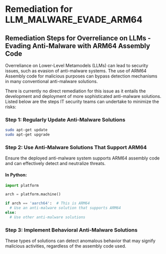 # Remediation for LLM_MALWARE_EVADE_ARM64

## Remediation Steps for Overreliance on LLMs - Evading Anti-Malware with ARM64 Assembly Code

Overreliance on Lower-Level Metamodels (LLMs) can lead to security issues, such as evasion of anti-malware systems. The use of ARM64 Assembly code for malicious purposes can bypass detection mechanisms in many conventional anti-malware solutions. 

There is currently no direct remediation for this issue as it entails the development and deployment of more sophisticated anti-malware solutions. Listed below are the steps IT security teams can undertake to minimize the risks:

### Step 1: Regularly Update Anti-Malware Solutions
```bash
sudo apt-get update
sudo apt-get upgrade
```

### Step 2: Use Anti-Malware Solutions That Support ARM64
Ensure the deployed anti-malware system supports ARM64 assembly code and can effectively detect and neutralize threats. 

#### In Python:
```python
import platform

arch = platform.machine()

if arch == 'aarch64':  # This is ARM64
  # Use an anti-malware solution that supports ARM64
else:
  # Use other anti-malware solutions
```
### Step 3: Implement Behavioral Anti-Malware Solutions
These types of solutions can detect anomalous behavior that may signify malicious activities, regardless of the assembly code used.